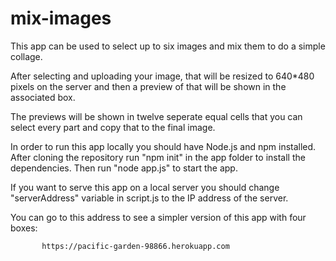 # mix-images

This app can be used to select up to six images and mix them to do a simple collage.

After selecting and uploading your image, that will be resized to 640*480 pixels on the server and then a preview of that will be shown in the associated box.

The previews will be shown in twelve seperate equal cells that you can select every part and copy that to the final image.

In order to run this app locally you should have Node.js and npm installed. After cloning the repository run "npm init" in the app folder to install the dependencies. Then run "node app.js" to start the app.

If you want to serve this app on a local server you should change "serverAddress" variable in script.js to the IP address of the server.

You can go to this address to see a simpler version of this app with four boxes:

           https://pacific-garden-98866.herokuapp.com
